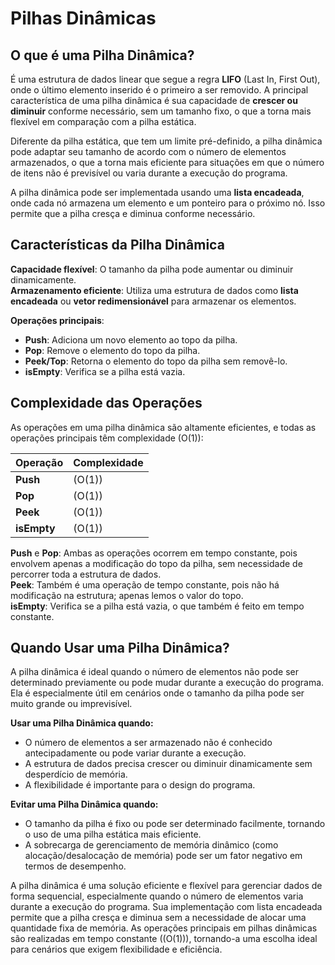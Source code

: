 # Pilhas Dinâmicas

## O que é uma Pilha Dinâmica?

É uma estrutura de dados linear que segue a regra **LIFO** (Last In, First Out), onde o último elemento inserido é o primeiro a ser removido. A principal característica de uma pilha dinâmica é sua capacidade de **crescer ou diminuir** conforme necessário, sem um tamanho fixo, o que a torna mais flexível em comparação com a pilha estática.

Diferente da pilha estática, que tem um limite pré-definido, a pilha dinâmica pode adaptar seu tamanho de acordo com o número de elementos armazenados, o que a torna mais eficiente para situações em que o número de itens não é previsível ou varia durante a execução do programa.

A pilha dinâmica pode ser implementada usando uma **lista encadeada**, onde cada nó armazena um elemento e um ponteiro para o próximo nó. Isso permite que a pilha cresça e diminua conforme necessário.

## Características da Pilha Dinâmica

**Capacidade flexível**: O tamanho da pilha pode aumentar ou diminuir dinamicamente.<br>
**Armazenamento eficiente**: Utiliza uma estrutura de dados como **lista encadeada** ou **vetor redimensionável** para armazenar os elementos.<br>

**Operações principais**:
  - **Push**: Adiciona um novo elemento ao topo da pilha.
  - **Pop**: Remove o elemento do topo da pilha.
  - **Peek/Top**: Retorna o elemento do topo da pilha sem removê-lo.
  - **isEmpty**: Verifica se a pilha está vazia.

## Complexidade das Operações

As operações em uma pilha dinâmica são altamente eficientes, e todas as operações principais têm complexidade \(O(1)\):

| Operação    | Complexidade |
|-------------|--------------|
| **Push**    | \(O(1)\)     |
| **Pop**     | \(O(1)\)     |
| **Peek**    | \(O(1)\)     |
| **isEmpty** | \(O(1)\)     |


**Push** e **Pop**: Ambas as operações ocorrem em tempo constante, pois envolvem apenas a modificação do topo da pilha, sem necessidade de percorrer toda a estrutura de dados.<br>
**Peek**: Também é uma operação de tempo constante, pois não há modificação na estrutura; apenas lemos o valor do topo.<br>
**isEmpty**: Verifica se a pilha está vazia, o que também é feito em tempo constante.<br>

## Quando Usar uma Pilha Dinâmica?

A pilha dinâmica é ideal quando o número de elementos não pode ser determinado previamente ou pode mudar durante a execução do programa. Ela é especialmente útil em cenários onde o tamanho da pilha pode ser muito grande ou imprevisível.

**Usar uma Pilha Dinâmica quando:**
- O número de elementos a ser armazenado não é conhecido antecipadamente ou pode variar durante a execução.
- A estrutura de dados precisa crescer ou diminuir dinamicamente sem desperdício de memória.
- A flexibilidade é importante para o design do programa.

**Evitar uma Pilha Dinâmica quando:**
- O tamanho da pilha é fixo ou pode ser determinado facilmente, tornando o uso de uma pilha estática mais eficiente.
- A sobrecarga de gerenciamento de memória dinâmico (como alocação/desalocação de memória) pode ser um fator negativo em termos de desempenho.

A pilha dinâmica é uma solução eficiente e flexível para gerenciar dados de forma sequencial, especialmente quando o número de elementos varia durante a execução do programa. Sua implementação com lista encadeada permite que a pilha cresça e diminua sem a necessidade de alocar uma quantidade fixa de memória. As operações principais em pilhas dinâmicas são realizadas em tempo constante (\(O(1)\)), tornando-a uma escolha ideal para cenários que exigem flexibilidade e eficiência.
